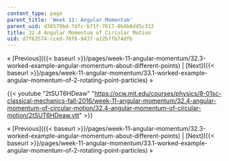 ```yaml
---
content_type: page
parent_title: 'Week 11: Angular Momentum'
parent_uid: d36579bd-7dfc-b71f-7617-8b4b8d45c312
title: 32.4 Angular Momentum of Circular Motion
uid: d7f63574-cced-76f6-9437-a22b7fb74dfb
---
```


« [Previous]({{< baseurl >}}/pages/week-11-angular-momentum/32.3-worked-example-angular-momentum-about-different-points) | [Next]({{< baseurl >}}/pages/week-11-angular-momentum/33.1-worked-example-angular-momentum-of-2-rotating-point-particles) »

{{< youtube "2tSUT6HDeaw" "https://ocw.mit.edu/courses/physics/8-01sc-classical-mechanics-fall-2016/week-11-angular-momentum/32.4-angular-momentum-of-circular-motion/32.4-angular-momentum-of-circular-motion/2tSUT6HDeaw.vtt" >}}

« [Previous]({{< baseurl >}}/pages/week-11-angular-momentum/32.3-worked-example-angular-momentum-about-different-points) | [Next]({{< baseurl >}}/pages/week-11-angular-momentum/33.1-worked-example-angular-momentum-of-2-rotating-point-particles) »